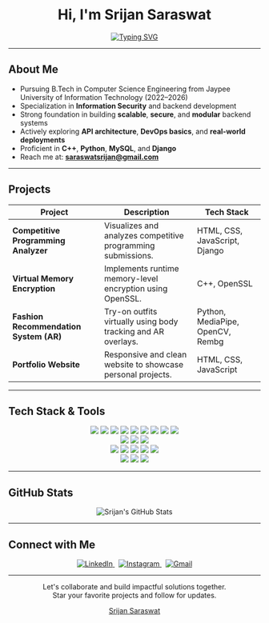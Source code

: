 <h1 align="center">Hi, I'm Srijan Saraswat</h1>

<p align="center">
  <a href="https://github.com/DenverCoder1/readme-typing-svg">
    <img src="https://readme-typing-svg.herokuapp.com?font=Fira+Code&pause=1000&center=true&width=435&lines=Backend+Engineer+%7C+Django+%7C+C%2B%2B+%7C+Python;Software+Developer+%7C+UI%2FUX+Designer;Building+Scalable+%26+Secure+Systems;Passionate+about+Clean+Architecture+%26+Problem+Solving" alt="Typing SVG" />
  </a>
</p>

---

## About Me

- Pursuing B.Tech in Computer Science Engineering from Jaypee University of Information Technology (2022–2026)
- Specialization in **Information Security** and backend development
- Strong foundation in building **scalable**, **secure**, and **modular** backend systems
- Actively exploring **API architecture**, **DevOps basics**, and **real-world deployments**
- Proficient in **C++**, **Python**, **MySQL**, and **Django**
- Reach me at: **saraswatsrijan@gmail.com**

---

## Projects

| Project | Description | Tech Stack |
|--------|-------------|------------|
| **Competitive Programming Analyzer** | Visualizes and analyzes competitive programming submissions. | HTML, CSS, JavaScript, Django |
| **Virtual Memory Encryption** | Implements runtime memory-level encryption using OpenSSL. | C++, OpenSSL |
| **Fashion Recommendation System (AR)** | Try-on outfits virtually using body tracking and AR overlays. | Python, MediaPipe, OpenCV, Rembg |
| **Portfolio Website** | Responsive and clean website to showcase personal projects. | HTML, CSS, JavaScript |

---

## Tech Stack & Tools

<p align="center">
  <img src="https://img.shields.io/badge/-C-659ad2?style=flat&logo=c&logoColor=white"/>
  <img src="https://img.shields.io/badge/-C++-00599C?style=flat&logo=c%2B%2B&logoColor=white"/>
  <img src="https://img.shields.io/badge/-Python-black?style=flat&logo=python&logoColor=white"/>
  <img src="https://img.shields.io/badge/-Solidity-363636?style=flat&logo=solidity&logoColor=white"/>
  <img src="https://img.shields.io/badge/-Django-092E20?style=flat&logo=django&logoColor=white"/>
  <img src="https://img.shields.io/badge/-Django%20REST%20Framework-grey?style=flat&logo=django&logoColor=white"/>
  <img src="https://img.shields.io/badge/-MySQL-F29111?style=flat&logo=mysql&logoColor=white"/>
  <img src="https://img.shields.io/badge/-PostgreSQL-336791?style=flat&logo=postgresql&logoColor=white"/>
  <img src="https://img.shields.io/badge/-PL/SQL-F80000?style=flat&logo=oracle&logoColor=white"/>
  <br/>
  <img src="https://img.shields.io/badge/-HTML5-E34F26?style=flat&logo=html5&logoColor=white"/>
  <img src="https://img.shields.io/badge/-CSS3-1572B6?style=flat&logo=css3&logoColor=white"/>
  <img src="https://img.shields.io/badge/-JavaScript-F0DB4F?style=flat&logo=javascript&logoColor=black"/>
  <br/>
  <img src="https://img.shields.io/badge/-Git-F1502F?style=flat&logo=git&logoColor=white"/>
  <img src="https://img.shields.io/badge/-GitHub-181717?style=flat&logo=github&logoColor=white"/>
  <img src="https://img.shields.io/badge/-Postman-FF6C37?style=flat&logo=postman&logoColor=white"/>
  <img src="https://img.shields.io/badge/-PyCharm-143?style=flat&logo=pycharm&logoColor=white"/>
  <img src="https://img.shields.io/badge/-VS%20Code-007ACC?style=flat&logo=visual%20studio%20code&logoColor=white"/>
  <br/>
  <img src="https://img.shields.io/badge/-Figma-000000?style=flat&logo=figma&logoColor=white"/>
  <img src="https://img.shields.io/badge/-Adobe%20Illustrator-FF9A00?style=flat&logo=adobe-illustrator&logoColor=white"/>
  <img src="https://img.shields.io/badge/-Adobe%20Photoshop-31A8FF?style=flat&logo=adobe-photoshop&logoColor=white"/>
</p>

---

## GitHub Stats

<p align="center">
  <img src="https://github-readme-stats.vercel.app/api?username=srijansaraswat&show_icons=true&count_private=true&include_all_commits=true&theme=radical" alt="Srijan's GitHub Stats" />
</p>

---

## Connect with Me

<p align="center">
  <a href="https://www.linkedin.com/in/srijan-saraswat" target="_blank">
    <img src="https://img.icons8.com/color/48/linkedin.png" alt="LinkedIn"/>
  </a>
  &nbsp;
  <a href="https://instagram.com/_.srijan_saraswat._" target="_blank">
    <img src="https://img.icons8.com/fluency/48/instagram-new.png" alt="Instagram"/>
  </a>
  &nbsp;
  <a href="mailto:saraswatsrijan@gmail.com">
    <img src="https://img.icons8.com/color/48/gmail-new.png" alt="Gmail"/>
  </a>
</p>

---

<p align="center">
  Let's collaborate and build impactful solutions together.<br/>
  Star your favorite projects and follow for updates.
</p>

<p align="center">
  <a href="https://github.com/srijansaraswat">Srijan Saraswat</a>
</p>
